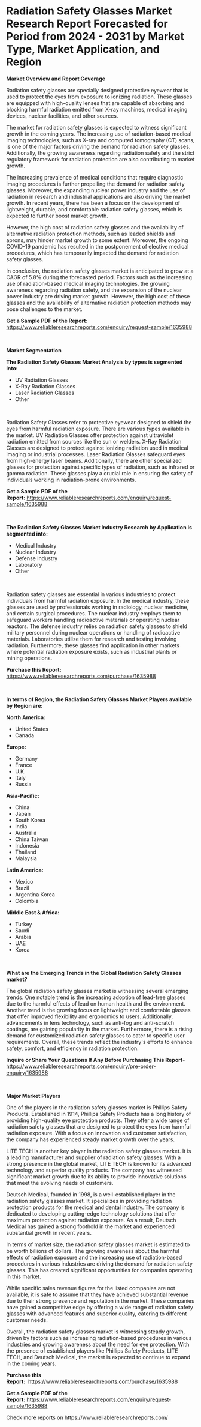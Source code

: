 <p><h1>Radiation Safety Glasses Market Research Report Forecasted for Period from 2024 -  2031 by Market Type, Market Application, and Region</h1></p><p><strong>Market Overview and Report Coverage</strong></p>
<p><p>Radiation safety glasses are specially designed protective eyewear that is used to protect the eyes from exposure to ionizing radiation. These glasses are equipped with high-quality lenses that are capable of absorbing and blocking harmful radiation emitted from X-ray machines, medical imaging devices, nuclear facilities, and other sources.</p><p>The market for radiation safety glasses is expected to witness significant growth in the coming years. The increasing use of radiation-based medical imaging technologies, such as X-ray and computed tomography (CT) scans, is one of the major factors driving the demand for radiation safety glasses. Additionally, the growing awareness regarding radiation safety and the strict regulatory framework for radiation protection are also contributing to market growth.</p><p>The increasing prevalence of medical conditions that require diagnostic imaging procedures is further propelling the demand for radiation safety glasses. Moreover, the expanding nuclear power industry and the use of radiation in research and industrial applications are also driving the market growth. In recent years, there has been a focus on the development of lightweight, durable, and comfortable radiation safety glasses, which is expected to further boost market growth.</p><p>However, the high cost of radiation safety glasses and the availability of alternative radiation protection methods, such as leaded shields and aprons, may hinder market growth to some extent. Moreover, the ongoing COVID-19 pandemic has resulted in the postponement of elective medical procedures, which has temporarily impacted the demand for radiation safety glasses.</p><p>In conclusion, the radiation safety glasses market is anticipated to grow at a CAGR of 5.8% during the forecasted period. Factors such as the increasing use of radiation-based medical imaging technologies, the growing awareness regarding radiation safety, and the expansion of the nuclear power industry are driving market growth. However, the high cost of these glasses and the availability of alternative radiation protection methods may pose challenges to the market.</p></p>
<p><strong>Get a Sample PDF of the Report:</strong> <a href="https://www.reliableresearchreports.com/enquiry/request-sample/1635988">https://www.reliableresearchreports.com/enquiry/request-sample/1635988</a></p>
<p>&nbsp;</p>
<p><strong>Market Segmentation</strong></p>
<p><strong>The Radiation Safety Glasses Market Analysis by types is segmented into:</strong></p>
<p><ul><li>UV Radiation Glasses</li><li>X-Ray Radiation Glasses</li><li>Laser Radiation Glasses</li><li>Other</li></ul></p>
<p>&nbsp;</p>
<p><p>Radiation Safety Glasses refer to protective eyewear designed to shield the eyes from harmful radiation exposure. There are various types available in the market. UV Radiation Glasses offer protection against ultraviolet radiation emitted from sources like the sun or welders. X-Ray Radiation Glasses are designed to protect against ionizing radiation used in medical imaging or industrial processes. Laser Radiation Glasses safeguard eyes from high-energy laser beams. Additionally, there are other specialized glasses for protection against specific types of radiation, such as infrared or gamma radiation. These glasses play a crucial role in ensuring the safety of individuals working in radiation-prone environments.</p></p>
<p><strong>Get a Sample PDF of the Report:</strong>&nbsp;<a href="https://www.reliableresearchreports.com/enquiry/request-sample/1635988">https://www.reliableresearchreports.com/enquiry/request-sample/1635988</a></p>
<p>&nbsp;</p>
<p><strong>The Radiation Safety Glasses Market Industry Research by Application is segmented into:</strong></p>
<p><ul><li>Medical Industry</li><li>Nuclear Industry</li><li>Defense Industry</li><li>Laboratory</li><li>Other</li></ul></p>
<p>&nbsp;</p>
<p><p>Radiation safety glasses are essential in various industries to protect individuals from harmful radiation exposure. In the medical industry, these glasses are used by professionals working in radiology, nuclear medicine, and certain surgical procedures. The nuclear industry employs them to safeguard workers handling radioactive materials or operating nuclear reactors. The defense industry relies on radiation safety glasses to shield military personnel during nuclear operations or handling of radioactive materials. Laboratories utilize them for research and testing involving radiation. Furthermore, these glasses find application in other markets where potential radiation exposure exists, such as industrial plants or mining operations.</p></p>
<p><strong>Purchase this Report:</strong>&nbsp; <a href="https://www.reliableresearchreports.com/purchase/1635988">https://www.reliableresearchreports.com/purchase/1635988</a></p>
<p>&nbsp;</p>
<p><strong>In terms of Region, the Radiation Safety Glasses Market Players available by Region are:</strong></p>
<p>
    <p> <strong> North America: </strong>
        <ul>
            <li>United States</li>
            <li>Canada</li>
        </ul>
        </p> 
    <p> <strong> Europe: </strong>
        <ul>
            <li>Germany</li>
            <li>France</li>
            <li>U.K.</li>
            <li>Italy</li>
            <li>Russia</li>
        </ul>
        </p> 
    <p> <strong> Asia-Pacific: </strong>
        <ul>
            <li>China</li>
            <li>Japan</li>
            <li>South Korea</li>
            <li>India</li>
            <li>Australia</li>
            <li>China Taiwan</li>
            <li>Indonesia</li>
            <li>Thailand</li>
            <li>Malaysia</li>
        </ul>
        </p> 
    <p> <strong> Latin America: </strong>
        <ul>
            <li>Mexico</li>
            <li>Brazil</li>
            <li>Argentina Korea</li>
            <li>Colombia</li>
        </ul>
        </p> 
    <p> <strong> Middle East & Africa: </strong>
        <ul>
            <li>Turkey</li>
            <li>Saudi</li>
            <li>Arabia</li>
            <li>UAE</li>
            <li>Korea</li>
        </ul>
    </p>
    </p>
<p>&nbsp;</p>
<p><strong>What are the Emerging Trends in the Global Radiation Safety Glasses market?</strong></p>
<p><p>The global radiation safety glasses market is witnessing several emerging trends. One notable trend is the increasing adoption of lead-free glasses due to the harmful effects of lead on human health and the environment. Another trend is the growing focus on lightweight and comfortable glasses that offer improved flexibility and ergonomics to users. Additionally, advancements in lens technology, such as anti-fog and anti-scratch coatings, are gaining popularity in the market. Furthermore, there is a rising demand for customized radiation safety glasses to cater to specific user requirements. Overall, these trends reflect the industry's efforts to enhance safety, comfort, and efficiency in radiation protection.</p></p>
<p><strong>Inquire or Share Your Questions If Any Before Purchasing This Report</strong>- <a href="https://www.reliableresearchreports.com/enquiry/pre-order-enquiry/1635988">https://www.reliableresearchreports.com/enquiry/pre-order-enquiry/1635988</a></p>
<p>&nbsp;</p>
<p><strong>Major Market Players</strong></p>
<p><p>One of the players in the radiation safety glasses market is Phillips Safety Products. Established in 1914, Phillips Safety Products has a long history of providing high-quality eye protection products. They offer a wide range of radiation safety glasses that are designed to protect the eyes from harmful radiation exposure. With a focus on innovation and customer satisfaction, the company has experienced steady market growth over the years.</p><p>LITE TECH is another key player in the radiation safety glasses market. It is a leading manufacturer and supplier of radiation safety glasses. With a strong presence in the global market, LITE TECH is known for its advanced technology and superior quality products. The company has witnessed significant market growth due to its ability to provide innovative solutions that meet the evolving needs of customers.</p><p>Deutsch Medical, founded in 1998, is a well-established player in the radiation safety glasses market. It specializes in providing radiation protection products for the medical and dental industry. The company is dedicated to developing cutting-edge technology solutions that offer maximum protection against radiation exposure. As a result, Deutsch Medical has gained a strong foothold in the market and experienced substantial growth in recent years.</p><p>In terms of market size, the radiation safety glasses market is estimated to be worth billions of dollars. The growing awareness about the harmful effects of radiation exposure and the increasing use of radiation-based procedures in various industries are driving the demand for radiation safety glasses. This has created significant opportunities for companies operating in this market.</p><p>While specific sales revenue figures for the listed companies are not available, it is safe to assume that they have achieved substantial revenue due to their strong presence and reputation in the market. These companies have gained a competitive edge by offering a wide range of radiation safety glasses with advanced features and superior quality, catering to different customer needs.</p><p>Overall, the radiation safety glasses market is witnessing steady growth, driven by factors such as increasing radiation-based procedures in various industries and growing awareness about the need for eye protection. With the presence of established players like Phillips Safety Products, LITE TECH, and Deutsch Medical, the market is expected to continue to expand in the coming years.</p></p>
<p><strong>Purchase this Report:</strong>&nbsp;&nbsp;<a href="https://www.reliableresearchreports.com/purchase/1635988">https://www.reliableresearchreports.com/purchase/1635988</a></p>
<p></p>
<p><strong>Get a Sample PDF of the Report:</strong>&nbsp;<a href="https://www.reliableresearchreports.com/enquiry/request-sample/1635988">https://www.reliableresearchreports.com/enquiry/request-sample/1635988</a></p>
<p>Check more reports on https://www.reliableresearchreports.com/</p>